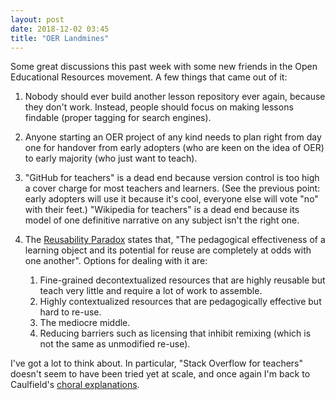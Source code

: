 ```yaml
---
layout: post
date: 2018-12-02 03:45
title: "OER Landmines"
---
```


Some great discussions this past week with some new friends in the Open Educational Resources movement.
A few things that came out of it:

1.  Nobody should ever build another lesson repository ever again, because they don't work.
    Instead, people should focus on making lessons findable (proper tagging for search engines).

2.  Anyone starting an OER project of any kind needs to plan right from day one for handover
    from early adopters (who are keen on the idea of OER)
    to early majority (who just want to teach).

3.  "GitHub for teachers" is a dead end because version control is too high a cover charge for most teachers and learners.
    (See the previous point: early adopters will use it because it's cool, everyone else will vote "no" with their feet.)
    "Wikipedia for teachers" is a dead end because its model of one definitive narrative on any subject isn't the right one.

4.  The [Reusability Paradox](https://opencontent.org/blog/archives/3854) states that,
    "The pedagogical effectiveness of a learning object and its potential for reuse are completely at odds with one another".
    Options for dealing with it are:
    1.  Fine-grained decontextualized resources that are highly reusable but teach very little and require a lot of work to assemble.
    2.  Highly contextualized resources that are pedagogically effective but hard to re-use.
    3.  The mediocre middle.
    4.  Reducing barriers such as licensing that inhibit remixing (which is not the same as unmodified re-use).

I've got a lot to think about.
In particular,
"Stack Overflow for teachers" doesn't seem to have been tried yet at scale,
and once again I'm back to Caulfield's [choral explanations](https://hapgood.us/2016/05/13/choral-explanations/).
